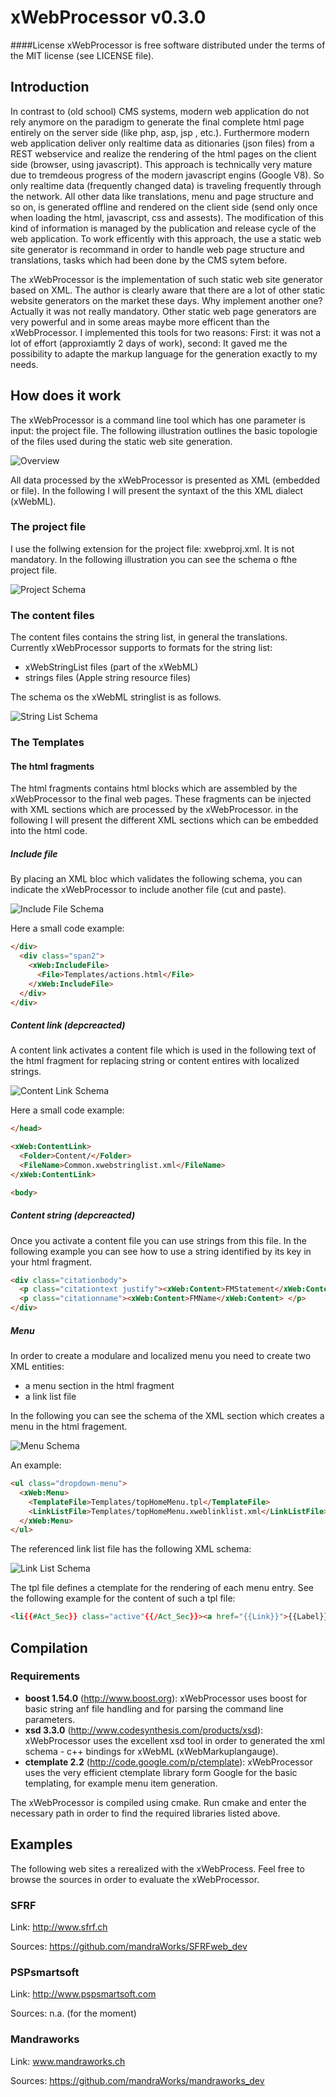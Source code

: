 # xWebProcessor v0.3.0
####License
xWebProcessor is free software distributed under the terms of the MIT license (see LICENSE file).
## Introduction
In contrast to (old school) CMS systems,  modern web application do not rely anymore on the paradigm to generate the 
final complete html page entirely on the server side (like php, asp, jsp , etc.). Furthermore modern web application deliver only realtime data as ditionaries (json files) from a REST webservice and 
realize the rendering of the html pages on the client side (browser, using javascript). This approach is technically very mature due to tremdeous progress of the modern javascript engins (Google V8).
So only realtime data (frequently changed data) is traveling frequently through the network. All other data like translations, menu and page structure and so on, is generated offline and rendered 
on the client side (send only once when loading the html, javascript, css and assests). The modification of this kind of information is managed by the publication and release cycle of the web application. 
To work efficently with this approach, the use a static web 
site generator is recommand in order to handle web page structure and translations, tasks which had been done by the CMS sytem before.

The xWebProcessor is the implementation of such static web site generator based on XML. The author is clearly aware that there are a lot of other static website generators on the market these days.
Why implement another one? Actually it was not really mandatory. Other static web page generators are very powerful and in some areas maybe more efficent than the xWebProcessor. I implemented this tools
for two reasons: First: it was not a lot of effort (approxiamtly 2 days of work), second: It gaved me the possibility to adapte the markup language for the generation exactly to my needs.

## How does it work
The xWebProcessor is a command line tool which has one parameter is input: the project file. The following illustration outlines the basic topologie of the files used during the static web site generation.

![Overview](https://raw.github.com/mandraWorks/xWebProcessor/develop/Doc/Overview.png "xWebProcessor and files")

All data processed by the xWebProcessor is presented as XML (embedded or file). In the following I will present the syntaxt of the this XML dialect (xWebML).
### The project file
I use the follwing extension for the project file: xwebproj.xml. It is not mandatory. In the following illustration you can see the schema o fthe project file.

![Project Schema](https://raw.github.com/mandraWorks/xWebProcessor/develop/Doc/project.png "Project Schema")

### The content files
The content files contains the string list, in general the translations. Currently xWebProcessor supports to formats for the string list:
- xWebStringList files (part of the xWebML)
- strings files (Apple string resource files)

The schema os the xWebML stringlist is as follows.

![String List Schema](https://raw.github.com/mandraWorks/xWebProcessor/develop/Doc/stringlist.png "String List Schema")

### The Templates
#### The html fragments
The html fragments contains html blocks which are assembled by the xWebProcessor to the final web pages. 
These fragments can be injected with XML sections which are processed by the xWebProcessor. in the following I will
present the different XML sections which can be embedded into the html code.

##### Include file
By placing an XML bloc which validates the following schema, you can indicate the xWebProcessor to include another file
(cut and paste).

![Include File Schema](https://raw.github.com/mandraWorks/xWebProcessor/develop/Doc/includefile.png "Include File Schema")

Here a small code example:

```html
</div>
  <div class="span2">
    <xWeb:IncludeFile>
      <File>Templates/actions.html</File>
    </xWeb:IncludeFile>
  </div>
</div>
```

##### Content link *(depcreacted)*
A content link activates a content file which is used in the following text of the html fragment for replacing 
string or content entires with localized strings.

![Content Link Schema](https://raw.github.com/mandraWorks/xWebProcessor/develop/Doc/contentlink.png "Content Link Schema")

Here a small code example:

```html
</head>

<xWeb:ContentLink>
  <Folder>Content/</Folder>
  <FileName>Common.xwebstringlist.xml</FileName>
</xWeb:ContentLink>

<body>
```

##### Content string *(depcreacted)*
Once you activate a content file you can use strings from this file. In the following example you can see 
how to use a string identified by its key in your html fragment.

```html
<div class="citationbody">
  <p class="citationtext justify"><xWeb:Content>FMStatement</xWeb:Content> </p>
  <p class="citationname"><xWeb:Content>FMName</xWeb:Content> </p>
</div>
```


##### Menu
In order to create a modulare and localized menu you need to create two XML entities:

- a menu section in the html fragment
- a link list file

In the following you can see the schema of the XML section which creates a menu in the html fragement.

![Menu Schema](https://raw.github.com/mandraWorks/xWebProcessor/develop/Doc/menu.png "Menu Schema")

An example:

```html
<ul class="dropdown-menu">
  <xWeb:Menu>
    <TemplateFile>Templates/topHomeMenu.tpl</TemplateFile>
    <LinkListFile>Templates/topHomeMenu.xweblinklist.xml</LinkListFile>
  </xWeb:Menu>
</ul>
```

The referenced link list file has the following XML schema:

![Link List Schema](https://raw.github.com/mandraWorks/xWebProcessor/develop/Doc/linklist.png "Link List Schema")

The tpl file defines a ctemplate for the rendering of each menu entry. See the following example for the content of such a tpl file:

```html
<li{{#Act_Sec}} class="active"{{/Act_Sec}}><a href="{{Link}}">{{Label}}</a></li>
```


## Compilation
### Requirements

- **boost 1.54.0** (http://www.boost.org): 
xWebProcessor uses boost for basic string anf file handling and for parsing the command line parameters.
- **xsd 3.3.0** (http://www.codesynthesis.com/products/xsd): 
xWebProcessor uses the excellent xsd tool in order to generated the xml schema - c++ bindings for xWebML (xWebMarkuplangauge).
- **ctemplate 2.2** (http://code.google.com/p/ctemplate): 
xWebProcessor uses the very efficient ctemplate library form Google for the basic templating, for example menu item generation.

The xWebProcessor is compiled using cmake. Run cmake and enter the necessary path in order to find the required libraries listed above.


## Examples
The following web sites a rerealized with the xWebProcess. Feel free to browse the sources in order to evaluate the xWebProcessor.

### SFRF

Link: http://www.sfrf.ch

Sources: https://github.com/mandraWorks/SFRFweb_dev

### PSPsmartsoft

Link: http://www.pspsmartsoft.com

Sources: n.a. (for the moment)

### Mandraworks

Link: www.mandraworks.ch

Sources: https://github.com/mandraWorks/mandraworks_dev
